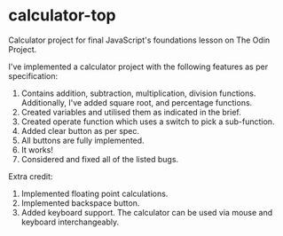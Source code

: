 # calculator-top

Calculator project for final JavaScript's foundations lesson on The Odin Project.

I've implemented a calculator project with the following features as per specification:

1. Contains addition, subtraction, multiplication, division functions. Additionally, I've added square root, and percentage functions.
2. Created variables and utilised them as indicated in the brief.
3. Created operate function which uses a switch to pick a sub-function.
4. Added clear button as per spec.
5. All buttons are fully implemented.
6. It works!
7. Considered and fixed all of the listed bugs.

Extra credit:

1. Implemented floating point calculations.
2. Implemented backspace button.
3. Added keyboard support. The calculator can be used via mouse and keyboard interchangeably.
